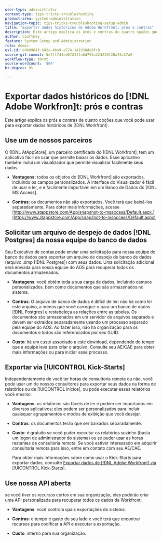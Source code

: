 ```yaml
---
user-type: administrator
content-type: tips-tricks-troubleshooting
product-area: system-administration
navigation-topic: tips-tricks-troubleshooting-setup-admin
title: "Exportar dados históricos do Adobe Workfront: prós e contras"
description: Este artigo explica os prós e contras de quatro opções que você pode usar para exportar dados históricos do Workfront.
author: Courtney
feature: System Setup and Administration
role: Admin
exl-id: ed40984f-602a-46e9-a72b-141936de8fcb
source-git-commit: 5d7ff744ed0721ffa6d793a224226f28a76c57a0
workflow-type: tm+mt
source-wordcount: '504'
ht-degree: 0%

---
```


# Exportar dados históricos do [!DNL Adobe Workfron]t: prós e contras

Este artigo explica os prós e contras de quatro opções que você pode usar para exportar dados históricos de [!DNL Workfront].

## Use um de nossos parceiros

O [!DNL AtAppStore], um parceiro certificado do [!DNL Workfront], tem um aplicativo fácil de usar que permite baixar os dados. Esse aplicativo também inclui um visualizador que permite visualizar facilmente seus dados.

* **Vantagens:** todos os objetos do [!DNL Workfront] são exportados, incluindo os campos personalizados. A interface do Visualizador é fácil de usar e ler, e é facilmente importável em um Banco de Dados do [!DNL MS Access].

* **Contras:** os documentos não são exportados. Você terá que baixá-los separadamente. Para obter mais informações, acesse [http://www.atappstore.com/App/snapshot-to-msaccess/Default.aspx.](https://www.atappstore.com/App/snapshot-to-msaccess/Default.aspx)

## Solicitar um arquivo de despejo de dados [!DNL Postgres] da nossa equipe do banco de dados

Seu Executivo de contas pode enviar uma solicitação para nossa equipe do banco de dados para exportar um arquivo de despejo de banco de dados (arquivo .dmp [!DNL Postgres]) com seus dados. Uma solicitação adicional será enviada para nossa equipe do AOS para recuperar todos os documentos armazenados.

* **Vantagens**: você obtém toda a sua carga de dados, incluindo campos personalizados, bem como documentos que são armazenados no sistema.

* **Contras**: O arquivo de banco de dados é difícil de ler: não há como ler este arquivo, a menos que você carregue-o para um banco de dados [!DNL Postgres] e restabeleça as relações entre as tabelas. Os documentos são armazenados em um servidor de arquivos separado e devem ser extraídos separadamente usando um processo separado pela equipe do AOS. Ao fazer isso, não há organização para os documentos e todos são referenciados por seu GUID.
* **Custo**: há um custo associado a este download, dependendo do tempo que a equipe leva para criar o arquivo. Consulte seu AE/CAE para obter mais informações ou para iniciar esse processo.

## Exportar via [!UICONTROL Kick-Starts]

Independentemente de você ter horas de consultoria remota ou não, você pode usar um de nossos consultores para exportar seus dados na forma de relatórios ou de [!UICONTROL inícios], ou pode executar esses relatórios você mesmo:

* **Vantagens**: os relatórios são fáceis de ler e podem ser importados em diversos aplicativos; eles podem ser personalizados para incluir quaisquer agrupamentos e modos de exibição que você desejar.

* **Contras**: os documentos terão que ser baixados separadamente.

* **Custo**: é gratuito se você puder executar os relatórios sozinho (basta um logon de administrador do sistema) ou se puder usar as horas restantes de consultoria remota. Se você estiver interessado em adquirir consultoria remota para isso, entre em contato com seu AE/CAE.

  Para obter mais informações sobre como usar o Kick-Starts para exportar dados, consulte [Exportar dados de [!DNL Adobe Workfront] via [!UICONTROL Kick-Starts]](../../administration-and-setup/manage-workfront/using-kick-starts/export-data-from-wf-via-kick-starts.md).

## Use nossa API aberta

se você tiver os recursos certos em sua organização, eles poderão criar uma API personalizada para recuperar todos os dados da Workfront:

* **Vantagens**: você controla quais exportações do sistema.

* **Contras**: o tempo é gasto do seu lado e você terá que encontrar recursos para codificar a API e executar a exportação.

* **Custo**: interno para sua organização.
